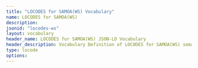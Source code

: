 ```yaml
---
title: "LOCODES for SAMOA(WS) Vocabulary"
name: LOCODES for SAMOA(WS) 
description: 
jsonid: "locodes-ws"
layout: vocabulary
header_name: LOCODES for SAMOA(WS) JSON-LD Vocabulary
header_description: Vocabulary Definition of LOCODES for SAMOA(WS) semantics in HTML format. JSON-LD format is available at [locodes-ws.jsonld](/vocabulary/locodes-ws.jsonld)
type: locode
options:
---
```

